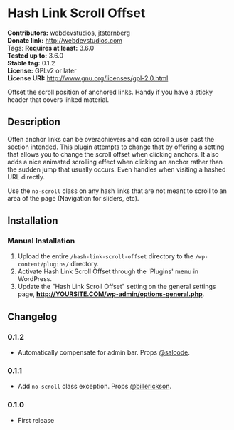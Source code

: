 # Hash Link Scroll Offset #
**Contributors:**      [webdevstudios](http://profiles.wordpress.org/webdevstudios/), [jtsternberg](http://profiles.wordpress.org/jtsternberg/)  
**Donate link:**       http://webdevstudios.com  
Tags:
**Requires at least:** 3.6.0  
**Tested up to:**      3.6.0  
**Stable tag:**        0.1.2  
**License:**           GPLv2 or later  
**License URI:**       http://www.gnu.org/licenses/gpl-2.0.html  

Offset the scroll position of anchored links. Handy if you have a sticky header that covers linked material.

## Description ##

Often anchor links can be overachievers and can scroll a user past the section intended. This plugin attempts to change that by offering a setting that allows you to change the scroll offset when clicking anchors. It also adds a nice animated scrolling effect when clicking an anchor rather than the sudden jump that usually occurs. Even handles when visiting a hashed URL directly.

Use the `no-scroll` class on any hash links that are not meant to scroll to an area of the page (Navigation for sliders, etc).

## Installation ##

### Manual Installation ###

1. Upload the entire `/hash-link-scroll-offset` directory to the `/wp-content/plugins/` directory.
2. Activate Hash Link Scroll Offset through the 'Plugins' menu in WordPress.
3. Update the "Hash Link Scroll Offset" setting on the general settings page, **http://YOURSITE.COM/wp-admin/options-general.php**.

## Changelog ##

### 0.1.2
* Automatically compensate for admin bar. Props [@salcode](https://github.com/WebDevStudios/Hash-Link-Scroll-Offset/pull/5).

### 0.1.1
* Add `no-scroll` class exception. Props [@billerickson](https://github.com/billerickson).

### 0.1.0
* First release
